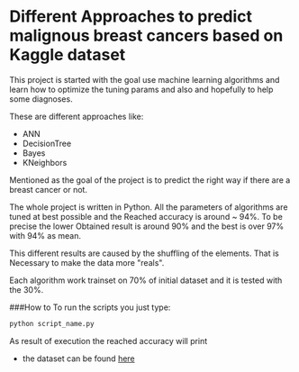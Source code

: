 # Different Approaches to predict malignous breast cancers based on Kaggle dataset
This project is started with the goal use machine learning algorithms and learn how to optimize the tuning params and also and hopefully to help some diagnoses.

These are different approaches like:
 + ANN
 + DecisionTree
 + Bayes 
 + KNeighbors
 
Mentioned as the goal of the project is to predict the right way if there are a breast cancer or not.

The whole project is written in Python.
All the parameters of algorithms are tuned at best possible and the Reached accuracy is around ~ 94%.
To be precise the lower Obtained result is around 90% and the best is over 97% with 94% as mean.

This different results are caused by the shuffling of the elements. That is Necessary to make the data more "reals".

Each algorithm work trainset on 70% of initial dataset and it is tested with the 30%.


###How to
To run the scripts you just type:
```python
python script_name.py
```
As result of execution the reached accuracy will print

* the dataset can be found [here](https://www.kaggle.com/uciml/breast-cancer-wisconsin-data)